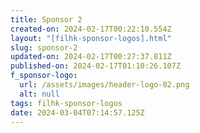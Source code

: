 ```yaml
---
title: Sponsor 2
created-on: 2024-02-17T00:22:10.554Z
layout: "[filhk-sponsor-logos].html"
slug: sponsor-2
updated-on: 2024-02-17T00:27:37.811Z
published-on: 2024-02-17T01:10:26.107Z
f_sponsor-logo:
  url: /assets/images/header-logo-02.png
  alt: null
tags: filhk-sponsor-logos
date: 2024-03-04T07:14:57.125Z
---
```

